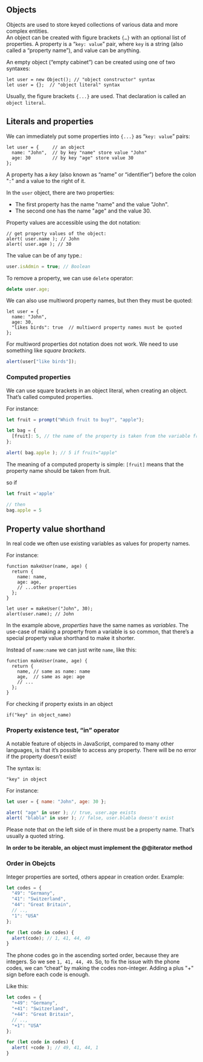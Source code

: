 ## Objects
Objects are used to store keyed collections of various data and more complex entities.  
An object can be created with figure brackets ``{…}`` with an optional list of properties. A property is a “``key: value``” pair, where ``key`` is a string (also called a “property name”), and value can be anything.

An empty object (“empty cabinet”) can be created using one of two syntaxes:
```JS
let user = new Object(); // "object constructor" syntax
let user = {};  // "object literal" syntax
```
Usually, the figure brackets ``{...}`` are used. That declaration is called an ``object literal``.

## Literals and properties
We can immediately put some properties into ``{...}`` as “``key: value``” pairs:
```JS
let user = {     // an object
  name: "John",  // by key "name" store value "John"
  age: 30        // by key "age" store value 30
};
```
A property has a _key_ (also known as “name” or “identifier”) before the colon "``:``" and a value to the right of it.

In the ``user`` object, there are two properties:  
- The first property has the name "name" and the value "John".
- The second one has the name "age" and the value 30.

Property values are accessible using the dot notation:
```JS
// get property values of the object:
alert( user.name ); // John
alert( user.age ); // 30
```
The value can be of any type.:
```js
user.isAdmin = true; // Boolean
```

To remove a property, we can use ``delete`` operator:
```js
delete user.age;
```

We can also use multiword property names, but then they must be quoted:
```JS
let user = {
  name: "John",
  age: 30,
  "likes birds": true  // multiword property names must be quoted
};
```

For multiword properties dot notation does not work. We need to use something like _square brackets_. 
```js
alert(user["like birds"]);
```

### Computed properties
We can use square brackets in an object literal, when creating an object. That’s called computed properties.

For instance:
```js
let fruit = prompt("Which fruit to buy?", "apple");

let bag = {
  [fruit]: 5, // the name of the property is taken from the variable fruit
};

alert( bag.apple ); // 5 if fruit="apple"
```
The meaning of a computed property is simple: ``[fruit]`` means that the property name should be taken from fruit.

so if
```js
let fruit ='apple'

// then 
bag.apple = 5
```

## Property value shorthand
In real code we often use existing variables as values for property names.

For instance:
```JS
function makeUser(name, age) {
  return {
    name: name,
    age: age,
    // ...other properties
  };
}

let user = makeUser("John", 30);
alert(user.name); // John
```
In the example above, _properties_ have the same names as _variables_. The use-case of making a property from a variable is so common, that there’s a special property value shorthand to make it shorter.

Instead of ``name:name`` we can just write ``name``, like this:
```JS
function makeUser(name, age) {
  return {
    name, // same as name: name
    age,  // same as age: age
    // ...
  };
}
```

For checking if property exists in an object 
```JS
if("key" in object_name)
```
### Property existence test, “in” operator
A notable feature of objects in JavaScript, compared to many other languages, is that it’s possible to access any property. There will be no error if the property doesn’t exist!

The syntax is:
```
"key" in object
```

For instance:
```js
let user = { name: "John", age: 30 };

alert( "age" in user ); // true, user.age exists
alert( "blabla" in user ); // false, user.blabla doesn't exist
```
Please note that on the left side of in there must be a property name. That’s usually a quoted string.

**In order to be iterable, an object must implement the @@iterator method**

### Order in Obejcts

Integer properties are sorted, others appear in creation order.
Example: 
```js
let codes = {
  "49": "Germany",
  "41": "Switzerland",
  "44": "Great Britain",
  // ..,
  "1": "USA"
};

for (let code in codes) {
  alert(code); // 1, 41, 44, 49
}
```

The phone codes go in the ascending sorted order, because they are integers. So we see ``1, 41, 44, 49``.
So, to fix the issue with the phone codes, we can “cheat” by making the codes non-integer. Adding a plus "+" sign before each code is enough.

Like this:
```js
let codes = {
  "+49": "Germany",
  "+41": "Switzerland",
  "+44": "Great Britain",
  // ..,
  "+1": "USA"
};

for (let code in codes) {
  alert( +code ); // 49, 41, 44, 1
}
```